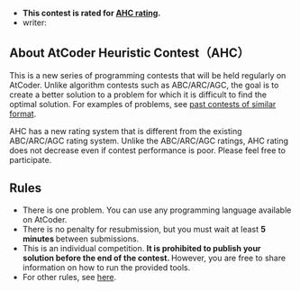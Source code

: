 
<div>

<span>

<span>

<ul>

<li>

<strong>
This contest is rated for <a href="https://www.dropbox.com/s/ne358pdixfafppm/AHC_rating.pdf?dl=0">AHC
                        rating</a>.
</strong>

</li>

<li>
writer:
  
  
</li>

</ul>

## **About AtCoder Heuristic Contest（AHC）**

<section>

<p>
This is a new series of programming contests that will be held regularly on AtCoder.
            Unlike algorithm contests such as ABC/ARC/AGC, the goal is to create a better solution to a problem for
            which it is difficult to find the optimal solution. For examples of problems, see <a href="https://atcoder.jp/contests/archive?ratedType=0&category=1200&keyword=">past contests of
                similar format</a>.
        
</p>

<p>
AHC has a new rating system that is different from the existing ABC/ARC/AGC rating system.
            Unlike the ABC/ARC/AGC ratings, AHC rating does not decrease even if contest performance is poor. Please
            feel free to participate.
        
</p>

</section>

## **Rules**

<section>

<ul>

<li>
There is one problem.
  You can use any programming language available on AtCoder.
</li>

<li>
There is no penalty for resubmission, but you must wait at least 
<strong>
5 minutes
</strong>
between submissions.
  
</li>

<li>
This is an individual competition. 
<strong>
It is prohibited to publish your solution before the end of the contest.
</strong>
However, you are free to share information on how to run the provided tools.
</li>

<li>
For other rules, see <a href="https://atcoder.jp/contests/ahc024/rules">here</a>.
</li>

</ul>

</section>

</span>

</span>

</div>
